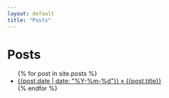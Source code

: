 ```yaml
---
layout: default
title: "Posts"
---
```


# Posts

<ul class="post-list">
  {% for post in site.posts %}
    <li class="post-list__item">
      <a href="{{post.url}}">{{post.date | date: "%Y-%m-%d"}} &raquo; {{post.title}}</a>
    </li>
  {% endfor %}
</ul>
